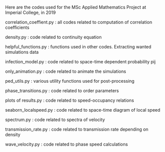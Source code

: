 Here are the codes used for the MSc Applied Mathematics Project at Imperial College, in 2019

correlation_coeffient.py : all codes related to computation of correlation coefficients

density.py : code related to continuity equation

helpful_functions.py : functions used in other codes. Extracting wanted simulations data

infection_model.py : code related to space-time dependent probability pij

only_animation.py : code related to animate the simulations

ped_utils.py : various utility functions used for post-processing

phase_transitions.py : code related to order parameters

plots of results.py : code related to speed-occupancy relations

seaborn_localspeed.py : code related to space-time diagram of local speed

spectrum.py : code related to spectra of velocity

transmission_rate.py : code related to transmission rate depending on density

wave_velocity.py : code related to phase speed calculations
